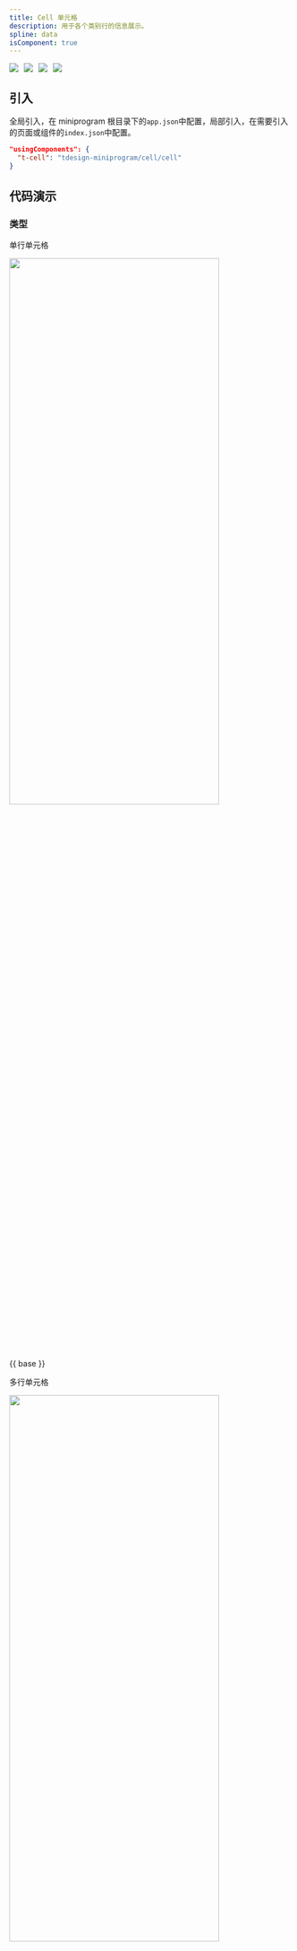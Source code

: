 ```yaml
---
title: Cell 单元格
description: 用于各个类别行的信息展示。
spline: data
isComponent: true
---
```


<span class="coverages-badge" style="margin-right: 10px"><img src="https://img.shields.io/badge/coverages%3A%20lines-100%25-blue" /></span><span class="coverages-badge" style="margin-right: 10px"><img src="https://img.shields.io/badge/coverages%3A%20functions-100%25-blue" /></span><span class="coverages-badge" style="margin-right: 10px"><img src="https://img.shields.io/badge/coverages%3A%20statements-100%25-blue" /></span><span class="coverages-badge" style="margin-right: 10px"><img src="https://img.shields.io/badge/coverages%3A%20branches-100%25-blue" /></span>
## 引入

全局引入，在 miniprogram 根目录下的`app.json`中配置，局部引入，在需要引入的页面或组件的`index.json`中配置。

```json
"usingComponents": {
  "t-cell": "tdesign-miniprogram/cell/cell"
}
```

## 代码演示

### 类型

单行单元格

<img src="https://tdesign.gtimg.com/miniprogram/readme/cell-1.png" width="375px" height="50%">

{{ base }}

多行单元格

<img src="https://tdesign.gtimg.com/miniprogram/readme/cell-2.png" width="375px" height="50%">

{{ multiple }}

### 样式

卡片单元格

{{ theme }}

## API
### Cell Props

名称 | 类型 | 默认值 | 说明 | 必传
-- | -- | -- | -- | --
align | String | middle | 内容的对齐方式，默认居中对齐。可选项：top/middle/bottom | N
arrow | Boolean | false | 是否显示右侧箭头 | N
bordered | Boolean | true | 是否显示下边框 | N
custom-style `v0.25.0` | String | - | 自定义组件样式 | N
description | String / Slot | - | 下方内容描述 | N
external-classes | Array | - | 组件类名，分别用于设置 组件外层类名、标题类名、下方描述内容类名、右侧说明文字类名、激活态类名、图片类名、左侧内容、左侧图标类名、右侧内容、右侧图标类名 等。`['t-class', 't-class-title', 't-class-description', 't-class-note', 't-class-hover', 't-class-image', 't-class-left', 't-class-left-icon', 't-class-right', 't-class-right-icon']` | N
hover | Boolean | - | 是否开启点击反馈 | N
image | String / Slot | - | 主图 | N
jump-type | String | navigateTo | 链接跳转类型。可选项：switchTab/reLaunch/redirectTo/navigateTo | N
left-icon | String / Slot | - | 左侧图标，出现在单元格标题的左侧 | N
note | String / Slot | - | 和标题同行的说明文字 | N
required | Boolean | false | 是否显示表单必填星号 | N
right-icon | String / Slot | - | 最右侧图标 | N
title | String / Slot | - | 标题 | N
url | String | - | 点击后跳转链接地址。如果值为空，则表示不需要跳转 | N

### Cell Events

名称 | 参数 | 描述
-- | -- | --
click | - | 右侧内容
